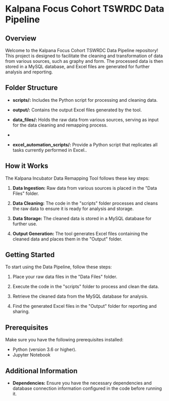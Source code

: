 # Kalpana Focus Cohort TSWRDC Data Pipeline

## Overview

Welcome to the Kalpana Focus Cohort TSWRDC Data Pipeline repository! This project is designed to facilitate the cleaning and transformation of data from various sources, such as graphy and form. The processed data is then stored in a MySQL database, and Excel files are generated for further analysis and reporting.

## Folder Structure

- **scripts/:** Includes the Python script for processing and cleaning data.
  
- **output/:** Contains the output Excel files generated by the tool.

- **data_files/:** Holds the raw data from various sources, serving as input for the data cleaning and remapping process.
- 
- **excel_automation_scripts/:** Provide a Python script that replicates all tasks currently performed in Excel..


## How it Works

The Kalpana Incubator Data Remapping Tool follows these key steps:

1. **Data Ingestion:** Raw data from various sources is placed in the "Data Files" folder.

2. **Data Cleaning:** The code in the "scripts" folder processes and cleans the raw data to ensure it is ready for analysis and storage.

3. **Data Storage:** The cleaned data is stored in a MySQL database for further use.

4. **Output Generation:** The tool generates Excel files containing the cleaned data and places them in the "Output" folder.

## Getting Started

To start using the Data Pipeline, follow these steps:

1. Place your raw data files in the "Data Files" folder.

2. Execute the code in the "scripts" folder to process and clean the data.

3. Retrieve the cleaned data from the MySQL database for analysis.

4. Find the generated Excel files in the "Output" folder for reporting and sharing.

## Prerequisites

Make sure you have the following prerequisites installed:

- Python (version 3.6 or higher).
- Jupyter Notebook

## Additional Information

- **Dependencies:** Ensure you have the necessary dependencies and database connection information configured in the code before running it.


